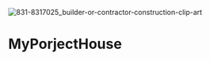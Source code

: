 ![831-8317025_builder-or-contractor-construction-clip-art](https://user-images.githubusercontent.com/51951413/115971983-a731a900-a56d-11eb-8355-a9e6a0554572.jpg)
# MyPorjectHouse
